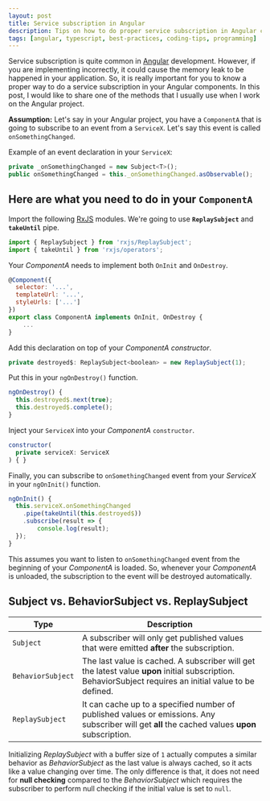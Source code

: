 ```yaml
---
layout: post
title: Service subscription in Angular
description: Tips on how to do proper service subscription in Angular component using ReplaySubject(1) and takeUntil pipe.
tags: [angular, typescript, best-practices, coding-tips, programming]
---
```


Service subscription is quite common in [Angular](https://angular.io/) development. However, if you are implementing incorrectly, it could cause the memory leak to be happened in your application. So, it is really important for you to know a proper way to do a service subscription in your Angular components. In this post, I would like to share one of the methods that I usually use when I work on the Angular project.

**Assumption:** Let's say in your Angular project, you have a `ComponentA` that is going to subscribe to an event from a `ServiceX`. Let's say this event is called `onSomethingChanged`.

Example of an event declaration in your `ServiceX`:

```js
private _onSomethingChanged = new Subject<T>();
public onSomethingChanged = this._onSomethingChanged.asObservable();
```

## Here are what you need to do in your `ComponentA`

Import the following [RxJS](https://rxjs.dev/guide/overview) modules. We're going to use **`ReplaySubject`** and **`takeUntil`** pipe.

```js
import { ReplaySubject } from 'rxjs/ReplaySubject';
import { takeUntil } from 'rxjs/operators';
```

Your _ComponentA_ needs to implement both `OnInit` and `OnDestroy`.

```js
@Component({
  selector: '...',
  templateUrl: '...',
  styleUrls: ['...']
})
export class ComponentA implements OnInit, OnDestroy {
    ...
}
```

Add this declaration on top of your _ComponentA constructor_.

```js
private destroyed$: ReplaySubject<boolean> = new ReplaySubject(1);
```

Put this in your `ngOnDestroy()` function.

```js
ngOnDestroy() {
  this.destroyed$.next(true);
  this.destroyed$.complete();
}
```

Inject your `ServiceX` into your _ComponentA_ `constructor`.

```js
constructor(
  private serviceX: ServiceX
) { }
```

Finally, you can subscribe to `onSomethingChanged` event from your _ServiceX_ in your `ngOnInit()` function.

```js
ngOnInit() {
  this.serviceX.onSomethingChanged
    .pipe(takeUntil(this.destroyed$))
    .subscribe(result => {
        console.log(result);
  });
}
```

This assumes you want to listen to `onSomethingChanged` event from the beginning of your _ComponentA_ is loaded. So, whenever your _ComponentA_ is unloaded, the subscription to the event will be destroyed automatically.

## Subject vs. BehaviorSubject vs. ReplaySubject

|Type|Description|
|---|---|
| `Subject` | A subscriber will only get published values that were emitted **after** the subscription. |
| `BehaviorSubject` | The last value is cached. A subscriber will get the latest value **upon** initial subscription. BehaviorSubject requires an initial value to be defined. |
| `ReplaySubject` | It can cache up to a specified number of published values or emissions. Any subscriber will get **all** the cached values **upon** subscription. |

Initializing _ReplaySubject_ with a buffer size of `1` actually computes a similar behavior as _BehaviorSubject_ as the last value is always cached, so it acts like a value changing over time. The only difference is that, it does not need for **null checking** compared to the _BehaviorSubject_ which requires the subscriber to perform null checking if the initial value is set to `null`.